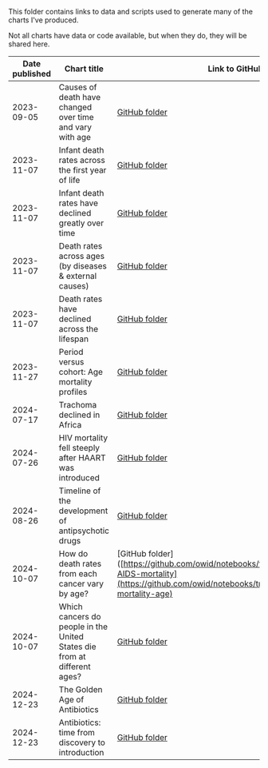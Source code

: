 This folder contains links to data and scripts used to generate many of the charts I've produced. 

Not all charts have data or code available, but when they do, they will be shared here.

| Date published  | Chart title  | Link to GitHub folder |
|------------|-------------------|-----------------------------------------|
| 2023-09-05 | Causes of death have changed over time and vary with age | [GitHub folder](https://github.com/owid/notebooks/tree/main/SaloniDattani/Causes-of-death/Mortality-by-cause-age-1925-1999-France) |
| 2023-11-07 | Infant death rates across the first year of life | [GitHub folder](https://github.com/owid/notebooks/tree/main/SaloniDattani/Child-mortality/Mortality-after-birth)   |
| 2023-11-07 | Infant death rates have declined greatly over time | [GitHub folder](https://github.com/owid/notebooks/tree/main/SaloniDattani/Child-mortality/Infant-mortality-over-time)   |
| 2023-11-07 | Death rates across ages (by diseases & external causes) | [GitHub folder](https://github.com/owid/notebooks/tree/main/SaloniDattani/Life-expectancy/Mortality-rates-diseases-vs-external)   |
| 2023-11-07 | Death rates have declined across the lifespan | [GitHub folder](https://github.com/owid/notebooks/tree/main/SaloniDattani/Life-expectancy/Mortality-rates-over-time-countries)   |
| 2023-11-27 | Period versus cohort: Age mortality profiles | [GitHub folder](https://github.com/owid/notebooks/tree/main/SaloniDattani/Life-expectancy/Period-vs-cohort-age-mortality)   |
| 2024-07-17 | Trachoma declined in Africa | [GitHub folder](https://github.com/owid/notebooks/tree/main/SaloniDattani/Trachoma/trachoma-prevalence-Africa-maps)   |
| 2024-07-26 | HIV mortality fell steeply after HAART was introduced | [GitHub folder](https://github.com/owid/notebooks/tree/main/SaloniDattani/HIV-AIDS-mortality) |
| 2024-08-26 | Timeline of the development of antipsychotic drugs | [GitHub folder](https://github.com/owid/notebooks/tree/main/SaloniDattani/Antipsychotic-drugs) |
| 2024-10-07 | How do death rates from each cancer vary by age? | [GitHub folder]([https://github.com/owid/notebooks/tree/main/SaloniDattani/HIV-AIDS-mortality](https://github.com/owid/notebooks/tree/main/SaloniDattani/Cancer-mortality-age) |
| 2024-10-07 | Which cancers do people in the United States die from at different ages? | [GitHub folder](https://github.com/owid/notebooks/tree/main/SaloniDattani/Cancer-mortality-age) |
| 2024-12-23 | The Golden Age of Antibiotics | [GitHub folder](https://github.com/owid/notebooks/tree/main/SaloniDattani/Antibiotic-drugs) |
| 2024-12-23 | Antibiotics: time from discovery to introduction | [GitHub folder](https://github.com/owid/notebooks/tree/main/SaloniDattani/Antibiotic-drugs) |
